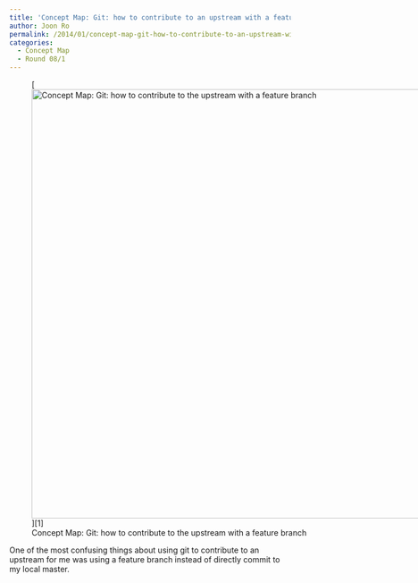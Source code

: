 ```yaml
---
title: 'Concept Map: Git: how to contribute to an upstream with a feature branch'
author: Joon Ro
permalink: /2014/01/concept-map-git-how-to-contribute-to-an-upstream-with-a-feature-branch/
categories:
  - Concept Map
  - Round 08/1
---
```

<figure id="attachment_5575" style="width: 1024px;" class="wp-caption alignnone">[<img class=" wp-image-5575 " title="Concept Map: Git: how to contribute to the upstream with a feature branch" alt="Concept Map: Git: how to contribute to the upstream with a feature branch" src="http://teaching.software-carpentry.org/wp-content/uploads/2014/01/2014-01-21-23.11.39-large.jpg" width="1024" height="768" />][1]<figcaption class="wp-caption-text">Concept Map: Git: how to contribute to the upstream with a feature branch</figcaption></figure> 
One of the most confusing things about using git to contribute to an upstream for me was using a feature branch instead of directly commit to my local master.

 [1]: http://teaching.software-carpentry.org/wp-content/uploads/2014/01/2014-01-21-23.11.39-large.jpg
